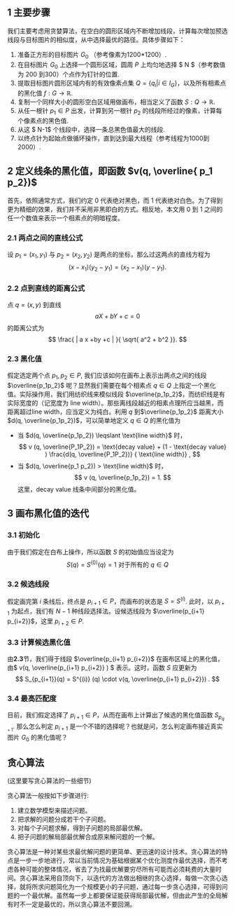 ## 1 主要步骤


我们主要考虑用贪婪算法，在空白的圆形区域内不断增加线段，计算每次增加预选线段与目标图片的相似度，从中选择最优的路径。具体步骤如下：

1. 准备正方形的目标图片 $G_0$ （参考像素为1200*1200）.
2. 在目标图片 $G_0$ 上选择一个圆形区域，圆周 $P$ 上均匀地选择 $ N $（参考数值为 200 到300）个点作为钉针的位置.
3. 提取目标图片圆形区域内有的有效像素点集 $Q =\lbrace q_i | i \in I_G \rbrace$，以及所有相素点的黑化值 $f : G \to  \mathbb R$.
4. 复制一个同样大小的圆形空白区域用做画布，相当定义了函数 $S: Q \to \mathbb R$.
5. 从任一根针 $p_1 \in P$ 出发，计算到另一根针 $p_2$ 的线段所经过的像素，计算每个像素点的黑色值.
6. 从这 $ N-1$ 个线段中，选择一条总黑色值最大的线段.
7. 以终点针为起始点做循环操作，直到达到最大线程（参考线程为1000到2000）.



## 2 定义线条的黑化值，即函数 $v(q, \overline{ p_1 p_2})$
首先，依照通常方式，我们约定 $0$ 代表绝对黑色，而 $1$ 代表绝对白色。为了得到更为精细的效果，我们并不采用非黑即白的方式。相反地，本文用 $0$ 到 $1$ 之间的任一个数值来表示一个相素点的明暗程度。

### 2.1 两点之间的直线公式
设  $p_1 = (x_1,y_1)$ 与 $p_2 = (x_2, y_2)$ 是两点的坐标，那么过这两点的直线方程为
$$ (x - x_1)({y_2 - y_1 } )  = (x_2 - x_1 )(y - y_1). $$
 
### 2.2 点到直线的距离公式 
点 $q= (x, y)$ 到直线
$$ 
aX + bY +c = 0
 $$ 
 的距离公式为
$$ \frac{ | a x +by +c | }{ \sqrt{ a^2 + b^2 }}. $$

### 2.3 黑化值
 假定选定两个点 $p_1, p_2 \in P$, 我们应该如何在画布上表示出两点之间的线段 $\overline{p_1p_2}$ 呢？显然我们需要在每个相素点 $q \in  Q$ 上指定一个黑化值。实际操作用，我们用纺织线来模似线段 $\overline{p_1p_2}$，而纺织线是有实际宽度的（记宽度为 $\text{line width}$）。那些离线段越近的相素点理所应当越黑，而距离超过$\text{line width}$，应当定义为纯白。利用 $q$ 到$\overline{p_1p_2}$ 距离大小 $d(q, \overline{p_1p_2})$，可以简单地定义 $q \in Q$ 的黑化值为
 - 当 $d(q, \overline{p_1p_2}) \leqslant  \text{line width}$ 时，
$$
 v (q, \overline{P_1P_2}) =  \text{decay value}  + (1 - \text{decay value} ) \frac{d(q, \overline{P_1P_2})} { \text{line width}}  ,
 $$
  - 当 $d(q, \overline{p_1 p_2}) > \text{line width}$ 时，
$$
 v (q, \overline{p_1p_2}) =  1.
 $$
这里，$\text{decay value}$ 线条中间部分的黑化值。

## 3 画布黑化值的迭代

### 3.1 初始化
由于我们假定在白布上操作，所以函数 $S$ 的初始值应当设定为
$$
  S(q) = S^{(0)} (q) = 1 \text{ 对于所有的 $q\in Q$}  
$$
### 3.2 候选线段
假定画完第 $i$ 条线后，终点是 $p_{i+1} \in P$，而画布的状态是 $S = S^{(i)}$. 此时，以 $p_{i+1}$ 为起点，我们有 $N- 1$ 种线段选择法。设候选线段为 $\overline{p_{i+1} p_{i+2}}$，这里 $p_{i+2} \in P$.

### 3.3 计算候选黑化值
由**2.3**节，我们得于线段 $\overline{p_{i+1} p_{i+2}}$ 在画布区域上的黑化值，由$ v(q, \overline{p_{i+1} p_{i+2}} ) $ 表示。这时，函数 $S$ 应更新为
$$
S_{p_{i+1}}(q)  = S^{(i)} (q) \cdot v(q, \overline{p_{i+1} p_{i+2}}) .
$$
### 3.4 最高匹配度
目前，我们假定选择了 $p_{i+1} \in  P$，从而在画布上计算出了候选的黑化值函数 $S_{p_{q+1}}$. 那么怎么判定 $p_{i+1}$ 是一个不错的选择呢？也就是问，怎么判定画布接近真实图片 $G_0$ 的黑化值呢？


## 贪心算法
(这里要写贪心算法的一些细节)

贪心算法一般按如下步骤进行: 
1. 建立数学模型来描述问题。
2. 把求解的问题分成若干个子问题。
3. 对每个子问题求解，得到子问题的局部最优解。
4. 把子问题的解局部最优解合成原来解问题的一个解。

贪心算法是一种对某些求最优解问题的更简单、更迅速的设计技术。贪心算法的特点是一步一步地进行，常以当前情况为基础根据某个优化测度作最优选择，而不考虑各种可能的整体情况，省去了为找最优解要穷尽所有可能而必须耗费的大量时间。贪心算法采用自顶向下，以迭代的方法做出相继的贪心选择，每做一次贪心选择，就将所求问题简化为一个规模更小的子问题，通过每一步贪心选择，可得到问题的一个最优解。虽然每一步上都要保证能获得局部最优解，但由此产生的全局解有时不一定是最优的，所以贪心算法不要回溯。
